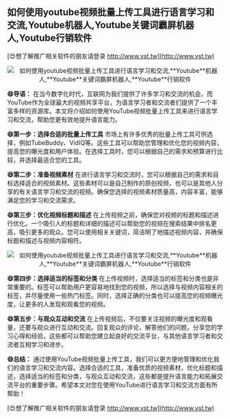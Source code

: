 ## **如何使用youtube视频批量上传工具进行语言学习和交流,**Youtube**机器人,**Youtube**关键词霸屏机器人,**Youtube**行销软件**

[😍想了解推广相关软件的朋友请登录 http://www.vst.tw](http://www.vst.tw)

 <center><img src="https://vst.tw/MP4/tuiguang/png/1.png" alt="如何使用youtube视频批量上传工具进行语言学习和交流,**Youtube**机器人,**Youtube**关键词霸屏机器人,**Youtube**行销软件"></center>

**😄导语：**
在当今数字化时代，互联网为我们提供了许多学习和交流的机会。而YouTube作为全球最大的视频共享平台，为语言学习者和交流者们提供了一个丰富多样的资源库。本文将介绍如何使用YouTube视频批量上传工具来进行语言学习和交流，帮助您更有效地提升语言能力。

**😄第一步：选择合适的批量上传工具**
市场上有许多优秀的批量上传工具可供选择，例如TubeBuddy、VidIQ等。这些工具可以帮助您管理和优化您的视频内容，提高您的曝光度和用户体验。在选择工具时，您可以根据自己的需求和预算进行比较，并选择最适合您的工具。

**😄第二步：准备视频素材**
在进行语言学习和交流时，您可以根据自己的需求和目标选择适合的视频素材。这些素材可以是自己制作的原创视频，也可以是其他人分享的有关语言学习和交流的视频。确保您选择的视频素材质量高，内容丰富，能够满足您的学习和交流需求。

**😄第三步：优化视频标题和描述**
在上传视频之前，确保您对视频的标题和描述进行优化。一个吸引人的标题和详细的描述可以帮助您的视频在搜索结果中排名更高，吸引更多的观众。您可以使用相关关键词，简洁明了地描述视频内容，并确保标题和描述与视频内容相符。

 <center><img src="https://vst.tw/MP4/tuiguang/png/2.png" alt="如何使用youtube视频批量上传工具进行语言学习和交流,**Youtube**机器人,**Youtube**关键词霸屏机器人,**Youtube**行销软件"></center>

**😄第四步：选择适当的标签和分类**
在上传视频时，选择适当的标签和分类也是非常重要的。标签可以帮助用户更容易地找到您的视频，所以选择与视频内容相关的标签，并尽量使用一些热门标签。同时，选择正确的分类也可以提高您的视频曝光度，让更多的人发现和观看您的视频。

**😄第五步：与观众互动和交流**
在上传视频后，不仅要关注视频的曝光度和观看量，还要与观众进行互动和交流。回复观众的评论，解答他们的问题，分享您的学习心得和经验，这些都可以帮助您建立起良好的交流平台，与其他语言学习者和交流者互相学习和进步。

**😄总结：**
通过使用YouTube视频批量上传工具，我们可以更方便地管理和优化我们的语言学习和交流内容。选择合适的工具，准备优质的视频素材，优化标题和描述，选择适当的标签和分类，与观众互动和交流，这些都是提升语言能力和拓展交流平台的重要步骤。希望本文对您在使用YouTube进行语言学习和交流方面有所帮助！

[😍想了解推广相关软件的朋友请登录 http://www.vst.tw](http://www.vst.tw)



